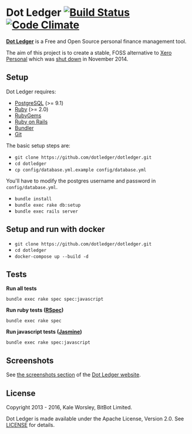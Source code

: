 Dot Ledger [![Build Status](https://travis-ci.org/dotledger/dotledger.png?branch=master)](https://travis-ci.org/dotledger/dotledger) [![Code Climate](https://codeclimate.com/github/dotledger/dotledger.png)](https://codeclimate.com/github/dotledger/dotledger)
==========

**[Dot Ledger](http://www.dotledger.com/)** is a Free and Open Source personal finance management tool.

The aim of this project is to create a stable, FOSS alternative to [Xero Personal](https://www.xero.com/personal/)
which was [shut down](http://blog.xero.com/2013/08/winding-down-xero-personal-in-november-2014/) in November 2014.

Setup
-----

Dot Ledger requires:

- [PostgreSQL](http://www.postgresql.org/) (>= 9.1)
- [Ruby](https://www.ruby-lang.org/) (>= 2.0)
- [RubyGems](http://rubygems.org/)
- [Ruby on Rails](http://rubyonrails.org/)
- [Bundler](http://bundler.io/)
- [Git](http://git-scm.com/)

The basic setup steps are:

- `git clone https://github.com/dotledger/dotledger.git`
- `cd dotledger`
- `cp config/database.yml.example config/database.yml`

You'll have to modify the postgres username and password in `config/database.yml`.

- `bundle install`
- `bundle exec rake db:setup`
- `bundle exec rails server`

Setup and run with docker
-----------------

- `git clone https://github.com/dotledger/dotledger.git`
- `cd dotledger`
- `docker-compose up --build -d`

Tests
-----

**Run all tests**

```
bundle exec rake spec spec:javascript
```

**Run ruby tests ([RSpec](http://rspec.info/))**

```
bundle exec rake spec
```

**Run javascript tests ([Jasmine](http://jasmine.github.io/))**

```
bundle exec rake spec:javascript
```

Screenshots
-----------

See [the screenshots section](http://www.dotledger.com/#screenshots) of the [Dot Ledger website](http://www.dotledger.com/).

License
-------

Copyright 2013 - 2016, Kale Worsley, BitBot Limited.

Dot Ledger is made available under the Apache License, Version 2.0. See [LICENSE](LICENSE) for details.
